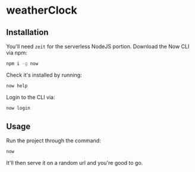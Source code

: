 # weatherClock


## Installation

You'll need `zeit` for the serverless NodeJS portion. Download the Now CLI via npm:

```bash
npm i -g now
```

Check it's installed by running:

```bash
now help
```

Login to the CLI via:

```bash
now login
```

## Usage

Run the project through the command:

```bash
now
```

It'll then serve it on a random url and you're good to go.